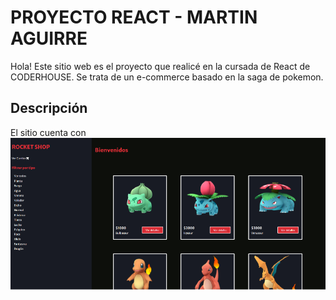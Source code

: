
# PROYECTO REACT - MARTIN AGUIRRE

Hola!
Este sitio web es el proyecto que realicé en la cursada de React de CODERHOUSE.
Se trata de un e-commerce basado en la saga de pokemon.



## Descripción

El sitio cuenta con 
<img src="./src/components/assets/readme/sitio.png">